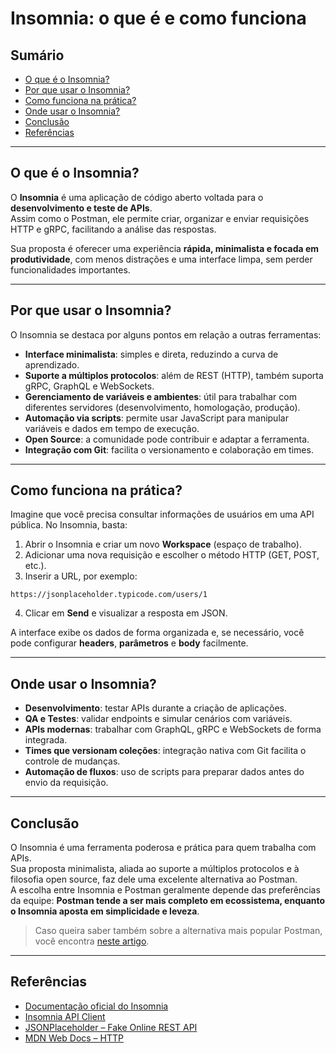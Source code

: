 # Insomnia: o que é e como funciona

## Sumário

- [O que é o Insomnia?](#o-que-é-o-insomnia)
- [Por que usar o Insomnia?](#por-que-usar-o-insomnia)
- [Como funciona na prática?](#como-funciona-na-prática)
- [Onde usar o Insomnia?](#onde-usar-o-insomnia)
- [Conclusão](#conclusão)
- [Referências](#referências)

---

## O que é o Insomnia?

O **Insomnia** é uma aplicação de código aberto voltada para o **desenvolvimento e teste de APIs**.  
Assim como o Postman, ele permite criar, organizar e enviar requisições HTTP e gRPC, facilitando a análise das respostas.

Sua proposta é oferecer uma experiência **rápida, minimalista e focada em produtividade**, com menos distrações e uma interface limpa, sem perder funcionalidades importantes.

---

## Por que usar o Insomnia?

O Insomnia se destaca por alguns pontos em relação a outras ferramentas:

- **Interface minimalista**: simples e direta, reduzindo a curva de aprendizado.
- **Suporte a múltiplos protocolos**: além de REST (HTTP), também suporta gRPC, GraphQL e WebSockets.
- **Gerenciamento de variáveis e ambientes**: útil para trabalhar com diferentes servidores (desenvolvimento, homologação, produção).
- **Automação via scripts**: permite usar JavaScript para manipular variáveis e dados em tempo de execução.
- **Open Source**: a comunidade pode contribuir e adaptar a ferramenta.
- **Integração com Git**: facilita o versionamento e colaboração em times.

---

## Como funciona na prática?

Imagine que você precisa consultar informações de usuários em uma API pública. No Insomnia, basta:

1. Abrir o Insomnia e criar um novo **Workspace** (espaço de trabalho).
2. Adicionar uma nova requisição e escolher o método HTTP (GET, POST, etc.).
3. Inserir a URL, por exemplo:

`https://jsonplaceholder.typicode.com/users/1`

4. Clicar em **Send** e visualizar a resposta em JSON.

A interface exibe os dados de forma organizada e, se necessário, você pode configurar **headers**, **parâmetros** e **body** facilmente.

---

## Onde usar o Insomnia?

- **Desenvolvimento**: testar APIs durante a criação de aplicações.
- **QA e Testes**: validar endpoints e simular cenários com variáveis.
- **APIs modernas**: trabalhar com GraphQL, gRPC e WebSockets de forma integrada.
- **Times que versionam coleções**: integração nativa com Git facilita o controle de mudanças.
- **Automação de fluxos**: uso de scripts para preparar dados antes do envio da requisição.

---

## Conclusão

O Insomnia é uma ferramenta poderosa e prática para quem trabalha com APIs.  
Sua proposta minimalista, aliada ao suporte a múltiplos protocolos e à filosofia open source, faz dele uma excelente alternativa ao Postman.  
A escolha entre Insomnia e Postman geralmente depende das preferências da equipe: **Postman tende a ser mais completo em ecossistema, enquanto o Insomnia aposta em simplicidade e leveza**.

> Caso queira saber também sobre a alternativa mais popular Postman, você encontra [neste artigo](https://github.com/matheusbc97/guia-dev/blob/main/documenta%C3%A7%C3%A3o/postman.md).

---

## Referências

- [Documentação oficial do Insomnia](https://docs.insomnia.rest/)
- [Insomnia API Client](https://insomnia.rest/)
- [JSONPlaceholder – Fake Online REST API](https://jsonplaceholder.typicode.com/)
- [MDN Web Docs – HTTP](https://developer.mozilla.org/pt-BR/docs/Web/HTTP)
